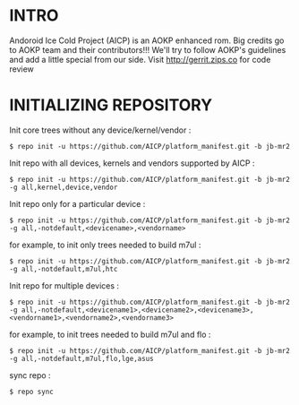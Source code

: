 INTRO
=====

Andoroid Ice Cold Project (AICP) is an AOKP enhanced rom.
Big credits go to AOKP team and their contributors!!!
We'll try to follow AOKP's guidelines and add a little special from our side.
Visit http://gerrit.zips.co for code review




INITIALIZING REPOSITORY
=======================

Init core trees without any device/kernel/vendor :

    $ repo init -u https://github.com/AICP/platform_manifest.git -b jb-mr2

Init repo with all devices, kernels and vendors supported by AICP :

    $ repo init -u https://github.com/AICP/platform_manifest.git -b jb-mr2 -g all,kernel,device,vendor

Init repo only for a particular device :

    $ repo init -u https://github.com/AICP/platform_manifest.git -b jb-mr2 -g all,-notdefault,<devicename>,<vendorname>

for example, to init only trees needed to build m7ul :

    $ repo init -u https://github.com/AICP/platform_manifest.git -b jb-mr2 -g all,-notdefault,m7ul,htc

Init repo for multiple devices :

    $ repo init -u https://github.com/AICP/platform_manifest.git -b jb-mr2 -g all,-notdefault,<devicename1>,<devicename2>,<devicename3>,<vendorname1>,<vendorname2>,<vendorname3>

for example, to init trees needed to build m7ul and flo :

    $ repo init -u https://github.com/AICP/platform_manifest.git -b jb-mr2 -g all,-notdefault,m7ul,flo,lge,asus


sync repo :

    $ repo sync
